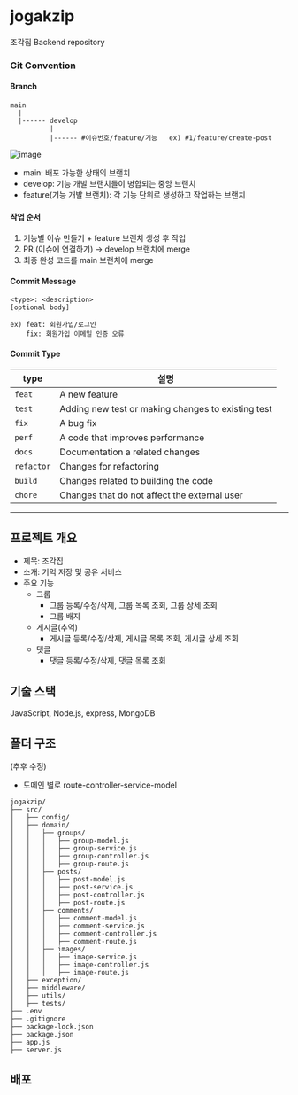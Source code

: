 # jogakzip
조각집 Backend repository

### Git Convention

#### Branch

```
main
  |
  |------ develop
          |
          |------ #이슈번호/feature/기능   ex) #1/feature/create-post

```

![image](https://github.com/user-attachments/assets/3214ddce-acbb-4eca-b207-49ce984e7b8a)

         
- main: 배포 가능한 상태의 브랜치
- develop: 기능 개발 브랜치들이 병합되는 중앙 브랜치
- feature(기능 개발 브랜치): 각 기능 단위로 생성하고 작업하는 브랜치

#### 작업 순서
1. 기능별 이슈 만들기 + feature 브랜치 생성 후 작업
2. PR (이슈에 연결하기) → develop 브랜치에 merge
3. 최종 완성 코드를 main 브랜치에 merge

#### Commit Message
```
<type>: <description>
[optional body]

ex) feat: 회원가입/로그인
    fix: 회원가입 이메일 인증 오류
```
#### Commit Type
| type      | 설명                                               |
|-----------|--------------------------------------------------|
| `feat`    | A new feature                                    |
| `test`    | Adding new test or making changes to existing test |
| `fix`     | A bug fix                                        |
| `perf`    | A code that improves performance                 |
| `docs`    | Documentation a related changes                  |
| `refactor` | Changes for refactoring                      |
| `build`   | Changes related to building the code             |
| `chore`   | Changes that do not affect the external user     |

- - -

## 프로젝트 개요
- 제목: 조각집   
- 소개: 기억 저장 및 공유 서비스
- 주요 기능
  - 그룹
    - 그룹 등록/수정/삭제, 그룹 목록 조회, 그룹 상세 조회
    - 그룹 배지
  - 게시글(추억)
    - 게시글 등록/수정/삭제, 게시글 목록 조회, 게시글 상세 조회
  - 댓글
    - 댓글 등록/수정/삭제, 댓글 목록 조회

## 기술 스택
JavaScript, Node.js, express, MongoDB

## 폴더 구조
(추후 수정)
- 도메인 별로 route-controller-service-model
```
jogakzip/
├── src/
│   ├── config/
│   ├── domain/
│   │   ├── groups/
│   │   │   ├── group-model.js
│   │   │   ├── group-service.js
│   │   │   ├── group-controller.js
│   │   │   ├── group-route.js
│   │   ├── posts/
│   │   │   ├── post-model.js
│   │   │   ├── post-service.js
│   │   │   ├── post-controller.js
│   │   │   ├── post-route.js
│   │   ├── comments/
│   │   │   ├── comment-model.js
│   │   │   ├── comment-service.js
│   │   │   ├── comment-controller.js
│   │   │   ├── comment-route.js
│   │   ├── images/
│   │   │   ├── image-service.js
│   │   │   ├── image-controller.js
│   │   │   ├── image-route.js
│   ├── exception/
│   ├── middleware/
│   ├── utils/
│   ├── tests/
├── .env
├── .gitignore
├── package-lock.json
├── package.json
├── app.js
├── server.js

```

## 배포
